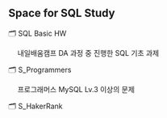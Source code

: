 ## Space for SQL Study

🗂️ SQL Basic HW

　 내일배움캠프 DA 과정 중 진행한 SQL 기초 과제

🗂️ S_Programmers

　 프로그래머스 MySQL Lv.3 이상의 문제

🗂️ S_HakerRank


